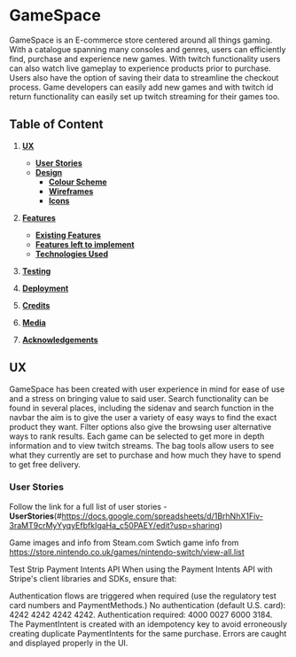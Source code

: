# GameSpace

GameSpace is an E-commerce store centered around all things gaming. With a catalogue spanning many consoles and genres, users can efficiently 
find, purchase and experience new games. With twitch functionality users can also watch live gameplay to experience products prior to purchase. 
Users also have the option of saving their data to streamline the checkout process. Game developers can easily add new games and with twitch id return functionality
can easily set up twitch streaming for their games too. 

## Table of Content
1. [**UX**](#ux)
    - [**User Stories**](#user-stories)
    - [**Design**](#design)
        - [**Colour Scheme**](#colour-scheme)
        - [**Wireframes**](#wireframes)
        - [**Icons**](#icons)

2. [**Features**](#features)
    - [**Existing Features**](#existing-features)
    - [**Features left to implement**](#features-left-to-implement)
    - [**Technologies Used**](#technologies-used)
3. [**Testing**](#testing)

4. [**Deployment**](#deployment)

5. [**Credits**](#credits)


7. [**Media**](#media)

8. [**Acknowledgements**](#acknowledgements)


## UX
GameSpace has been created with user experience in mind for ease of use and a stress on bringing value to said user. Search functionality 
can be found in several places, including the sidenav and search function in the navbar the aim is to give the user a variety of easy ways to find 
the exact product they want. Filter options also give the browsing user alternative ways to rank results. Each game can be selected to get more
in depth information and to view twitch streams. The bag tools allow users to see what they currently are set to purchase and how much they have to spend to get free 
delivery. 

### User Stories
Follow the link for a full list of user stories -
**UserStories**(#https://docs.google.com/spreadsheets/d/1BrhNhX1Fiv-3raMT9crMyYyqyEfbfkIgaHa_c50PAEY/edit?usp=sharing)

Game images and info from Steam.com
Swtich game info from https://store.nintendo.co.uk/games/nintendo-switch/view-all.list

Test Strip
Payment Intents API
When using the Payment Intents API with Stripe's client libraries and SDKs, ensure that:

Authentication flows are triggered when required (use the regulatory test card numbers and PaymentMethods.)
No authentication (default U.S. card): 4242 4242 4242 4242.
Authentication required: 4000 0027 6000 3184.
The PaymentIntent is created with an idempotency key to avoid erroneously creating duplicate PaymentIntents for the same purchase.
Errors are caught and displayed properly in the UI.